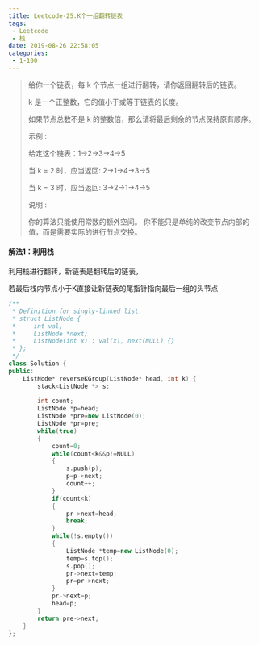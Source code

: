 ```yaml
---
title: Leetcode-25.K个一组翻转链表
tags:
 - Leetcode
 - 栈
date: 2019-08-26 22:58:05
categories:
 - 1-100
---
```


> 给你一个链表，每 k 个节点一组进行翻转，请你返回翻转后的链表。
>
> k 是一个正整数，它的值小于或等于链表的长度。
>
> 如果节点总数不是 k 的整数倍，那么请将最后剩余的节点保持原有顺序。
>
> 示例 :
>
> 给定这个链表：1->2->3->4->5
>
> 当 k = 2 时，应当返回: 2->1->4->3->5
>
> 当 k = 3 时，应当返回: 3->2->1->4->5
>
> 说明 :
>
> 你的算法只能使用常数的额外空间。
> 你不能只是单纯的改变节点内部的值，而是需要实际的进行节点交换。

<!--more-->

#### 解法1：利用栈

利用栈进行翻转，新链表是翻转后的链表，

若最后栈内节点小于K直接让新链表的尾指针指向最后一组的头节点

```c++
/**
 * Definition for singly-linked list.
 * struct ListNode {
 *     int val;
 *     ListNode *next;
 *     ListNode(int x) : val(x), next(NULL) {}
 * };
 */
class Solution {
public:
    ListNode* reverseKGroup(ListNode* head, int k) {
        stack<ListNode *> s;
        
        int count;
        ListNode *p=head;
        ListNode *pre=new ListNode(0);
        ListNode *pr=pre;
        while(true)
        {
            count=0;
            while(count<k&&p!=NULL)
            {
                s.push(p);
                p=p->next;
                count++;
            }
            if(count<k)
            {
                pr->next=head;
                break;
            }
            while(!s.empty())
            {
                ListNode *temp=new ListNode(0);
                temp=s.top();
                s.pop();
                pr->next=temp;
                pr=pr->next;
            }
            pr->next=p;
            head=p;
        }
        return pre->next;
    }
};
```

